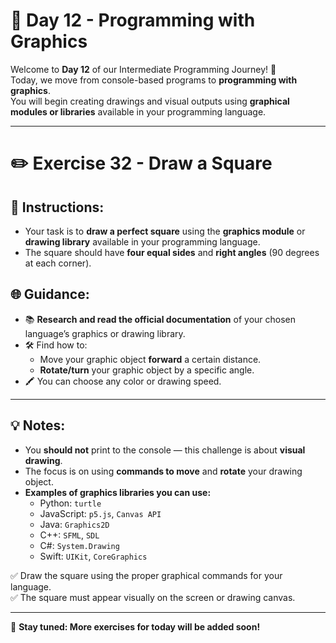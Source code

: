 # 🎨 Day 12 - Programming with Graphics

Welcome to **Day 12** of our Intermediate Programming Journey! 🚀  
Today, we move from console-based programs to **programming with graphics**.  
You will begin creating drawings and visual outputs using **graphical modules or libraries** available in your programming language.

---

# ✏️ Exercise 32 - Draw a Square

## 📝 Instructions:

- Your task is to **draw a perfect square** using the **graphics module** or **drawing library** available in your programming language.  
- The square should have **four equal sides** and **right angles** (90 degrees at each corner).

## 🌐 Guidance:

- 📚 **Research and read the official documentation** of your chosen language’s graphics or drawing library.
- 🛠️ Find how to:
  - Move your graphic object **forward** a certain distance.
  - **Rotate/turn** your graphic object by a specific angle.
- 🖍️ You can choose any color or drawing speed.

---

## 💡 Notes:

- You **should not** print to the console — this challenge is about **visual drawing**.
- The focus is on using **commands to move** and **rotate** your drawing object.
- **Examples of graphics libraries you can use:**
  - Python: `turtle`
  - JavaScript: `p5.js`, `Canvas API`
  - Java: `Graphics2D`
  - C++: `SFML`, `SDL`
  - C#: `System.Drawing`
  - Swift: `UIKit`, `CoreGraphics`

✅ Draw the square using the proper graphical commands for your language.  
✅ The square must appear visually on the screen or drawing canvas.

---

🚀 **Stay tuned: More exercises for today will be added soon!**
